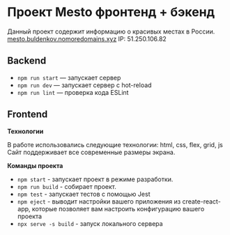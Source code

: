 # Проект Mesto фронтенд + бэкенд
Данный проект содержит информацию о красивых местах в России. 
[mesto.buldenkov.nomoredomains.xyz](https://mesto.buldenkov.nomoredomains.xyz)
IP: 51.250.106.82


## Backend
* `npm run start` — запускает сервер   
* `npm run dev` — запускает сервер с hot-reload
* `npm run lint` — проверка кода ESLint

## Frontend
**Технологии**

В работе использовались следующие технологии: html, css, flex, grid, js 
Сайт поддерживает все современные размеры экрана.

**Команды проекта**
* `npm start` - запускает проект в режиме разработки.
* `npm run build` - собирает проект.
* `npm test` - запускает тестов с помощью Jest
* `npm eject` - выводит настройки вашего приложения из create-react-app, которые позволяет вам настроить конфигурацию вашего проекта
* `npx serve -s build` - запуск локального сервера